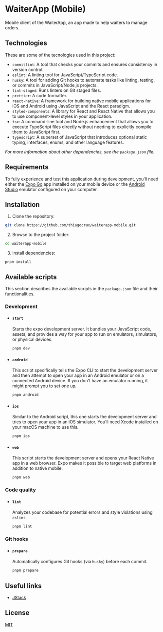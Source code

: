 # WaiterApp (Mobile)

Mobile client of the WaiterApp, an app made to help waiters to manage orders.

## Technologies

These are some of the tecnologies used in this project:

- `commitlint`: A tool that checks your commits and ensures consistency in version control.
- `eslint`: A linting tool for JavaScript/TypeScript code.
- `husky`: A tool for adding Git hooks to automate tasks like linting, testing, or commits in JavaScript/Node.js projects.
- `lint-staged`: Runs linters on Git staged files.
- `prettier`: A code formatter.
- `react-native`: A framework for building native mobile applications for iOS and Android using JavaScript and the React paradigm.
- `styled-components`: A library for React and React Native that allows you to use component-level styles in your application.
- `tsx`: A command-line tool and Node.js enhancement that allows you to execute TypeScript files directly without needing to explicitly compile them to JavaScript first.
- `typescript`: A superset of JavaScript that introduces optional static typing, interfaces, enums, and other language features.

_For more information about other dependencies, see the `package.json` file._

## Requirements

To fully experience and test this application during development, you'll need either the [Expo Go](https://expo.dev/go) app installed on your mobile device or the [Android Studio](https://developer.android.com/studio?gad_source=1&gbraid=0AAAAAC-IOZnyFaBH2T4tNZWS-HYe3XH0l&gclid=Cj0KCQjw2ZfABhDBARIsAHFTxGzl6xUeXQy2zz4WwtmLmddsa-p-Ve2xmNjHgrIH-IWLqygtPOQP0hsaAu10EALw_wcB&gclsrc=aw.ds&hl=pt-br) emulator configured on your computer.

## Installation

1. Clone the repository:

```bash
git clone https://github.com/thiagocrux/waiterapp-mobile.git
```

2. Browse to the project folder:

```bash
cd waiterapp-mobile
```

3. Install dependencies:

```
pnpm install
```

## Available scripts

This section describes the available scripts in the `package.json` file and their functionalities.

### Development

- #### `start`

  Starts the expo development server. It bundles your JavaScript code, assets, and provides a way for your app to run on emulators, simulators, or physical devices.

  ```bash
  pnpm dev
  ```

- #### `android`

  This script specifically tells the Expo CLI to start the development server and then attempt to open your app in an Android emulator or on a connected Android device. If you don't have an emulator running, it might prompt you to set one up.

  ```bash
  pnpm android
  ```

- #### `ios`

  Similar to the Android script, this one starts the development server and tries to open your app in an iOS simulator. You'll need Xcode installed on your macOS machine to use this.

  ```bash
  pnpm ios
  ```

- #### `web`

  This script starts the development server and opens your React Native app in a web browser. Expo makes it possible to target web platforms in addition to native mobile.

  ```bash
  pnpm web
  ```

### Code quality

- #### `lint`

  Analyzes your codebase for potential errors and style violations using `eslint`.

  ```bash
  pnpm lint
  ```

### Git hooks

- #### `prepare`

  Automatically configures Git hooks (via `husky`) before each commit.

  ```bash
  pnpm prepare
  ```

## Useful links

- [JStack](https://app.jstack.com.br/)

## License

[MIT](https://choosealicense.com/licenses/mit/)
